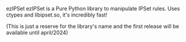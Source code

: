 ezIPSet
ezIPSet is a Pure Python library to manipulate IPSet rules. Uses ctypes and libipset.so, it's incredibly fast!

(This is just a reserve for the library's name and the first release will be available until april/2024)


